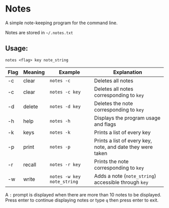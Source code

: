 # Notes

A simple note-keeping program for the command line.

Notes are stored in `~/.notes.txt`

## Usage:

`notes <flag> key note_string`

|Flag	|Meaning|Example|Explanation|
|-------|-------|-------|-----------|
|-c	|clear	|`notes -c`|Deletes all notes|
|-c	|clear	|`notes -c key`|Deletes all notes corresponding to `key`|
|-d	|delete	|`notes -d key`|Deletes the note corresponding to `key`|
|-h	|help	|`notes -h`|Displays the program usage and flags|
|-k	|keys	|`notes -k`|Prints a list of every key|
|-p	|print	|`notes -p`|Prints a list of every key, note, and date they were taken|
|-r	|recall	|`notes -r key`|Prints the note corresponding to `key`|
|-w	|write	|`notes -w key note_string`|Adds a note (`note_string`) accessible through `key`|

A `:` prompt is displayed when there are more than 10 notes to be displayed.
Press enter to continue displaying notes or type `q` then press enter to exit.
